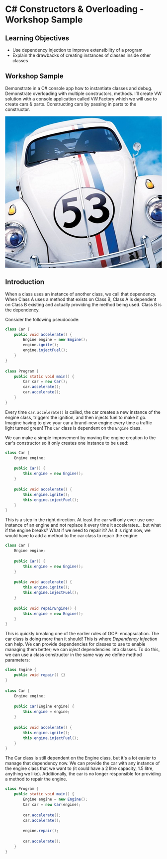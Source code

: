# C# Constructors & Overloading - Workshop Sample

## Learning Objectives
- Use dependency injection to improve extensibility of a program
- Explain the drawbacks of creating instances of classes inside other classes

## Workshop Sample
Demonstrate in a C# console app how to instantiate classes and debug.  Demonstrate overloading with multiple constructors, methods. 
I’ll create  VW solution with a console application called VW.Factory which we will use to create cars & parts.  Constructing cars by passing in parts to the constructor.


![](./images/herby.JPG)


## Introduction

When a class uses an instance of another class, we call that dependency. When Class A uses a method that exists on Class B, Class A is dependent on Class B existing and actually providing the method being used. Class B is the dependency.

Consider the following pseudocode:

```java
class Car {
    public void accelerate() {
        Engine engine = new Engine();
        engine.ignite();
        engine.injectFuel();
    }
}

class Program {
    public static void main() {
        Car car = new Car();
        car.accelerate();
        car.accelerate();
    }
}
```

Every time `car.accelerate()` is called, the car creates a new instance of the engine class, triggers the ignition, and then injects fuel to make it go. Imagine having to give your car a brand-new engine every time a traffic light turned green! The `Car` class is dependent on the `Engine` class.

We can make a simple improvement by moving the engine creation to the car's constructor so it only creates one instance to be used:

```java
class Car {
    Engine engine;
    
    public Car() {
        this.engine = new Engine();
    }
    
    public void accelerate() {
        this.engine.ignite();
        this.engine.injectFuel();
    }
}
```

This is a step in the right direction. At least the car will only ever use one instance of an engine and not replace it every time it accelerates... but what if the engine breaks? What if we need to repair it? As it is right now, we would have to add a method to the car class to repair the engine:

```java
class Car {
    Engine engine;
    
    public Car() {
        this.engine = new Engine();
    }
    
    public void accelerate() {
        this.engine.ignite();
        this.engine.injectFuel();
    }
    
    public void repairEngine() {
        this.engine = new Engine();
    }
}
```

This is quickly breaking one of the earlier rules of OOP: encapsulation. The car class is doing more than it should! This is where *Dependency Injection* can help. We can provide dependencies for classes to use to enable managing them better; we can *inject* dependencies into classes. To do this, we can use a class constructor in the same way we define method parameters:

```java
class Engine {
    public void repair() {}
}

class Car {
    Engine engine;
    
    public Car(Engine engine) {
        this.engine = engine;
    }
    
    public void accelerate() {
        this.engine.ignite();
        this.engine.injectFuel();
    }
}
```

The Car class is still dependent on the Engine class, but it's a lot easier to manage that dependency now. We can provide the car with any instance of the engine class that we want to (it could have a 2 litre capacity, 1.5 litre, anything we like). Additionally, the car is no longer responsible for providing a method to repair the engine.

```java
class Program {
    public static void main() {
        Engine engine = new Engine();
        Car car = new Car(engine);
        
        car.accelerate();
        car.accelerate();
        
        engine.repair();
        
        car.accelerate();
    }
}
```
